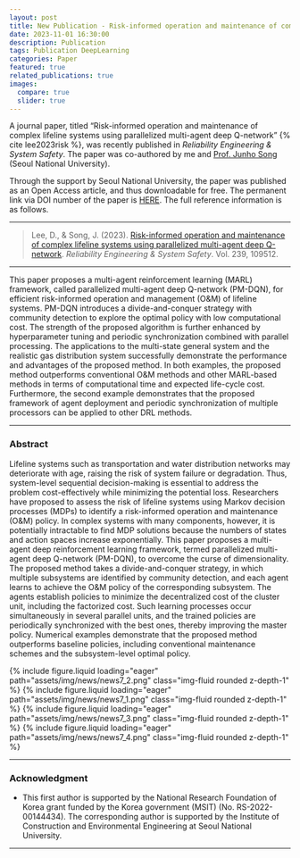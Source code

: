 ```yaml
---
layout: post
title: New Publication - Risk-informed operation and maintenance of complex lifeline systems using parallelized multi-agent deep Q-network
date: 2023-11-01 16:30:00
description: Publication
tags: Publication DeepLearning
categories: Paper
featured: true
related_publications: true
images:
  compare: true
  slider: true
---
```


A journal paper, titled “Risk-informed operation and maintenance of complex lifeline systems using parallelized multi-agent deep Q-network” {% cite lee2023risk %}, was recently published in _Reliability Engineering & System Safety_. The paper was co-authored by me and [Prof. Junho Song](https://systemreliability.wordpress.com/) (Seoul National University).

Through the support by Seoul National University, the paper was published as an Open Access article, and thus downloadable for free. The permanent link via DOI number of the paper is [HERE](https://doi.org/10.1016/j.ress.2023.109512). The full reference information is as follows.

<hr>

> Lee, D., & Song, J. (2023). [Risk-informed operation and maintenance of complex lifeline systems using parallelized multi-agent deep Q-network](https://snu.elsevierpure.com/en/publications/risk-informed-operation-and-maintenance-of-complex-lifeline-syste). _Reliability Engineering & System Safety_. Vol. 239, 109512.

<hr>

This paper proposes a multi-agent reinforcement learning (MARL) framework, called parallelized multi-agent deep Q-network (PM-DQN), for efficient risk-informed operation and management (O&M) of lifeline systems. PM-DQN introduces a divide-and-conquer strategy with community detection to explore the optimal policy with low computational cost. The strength of the proposed algorithm is further enhanced by hyperparameter tuning and periodic synchronization combined with parallel processing. The applications to the multi-state general system and the realistic gas distribution system successfully demonstrate the performance and advantages of the proposed method. In both examples, the proposed method outperforms conventional O&M methods and other MARL-based methods in terms of computational time and expected life-cycle cost. Furthermore, the second example demonstrates that the proposed framework of agent deployment and periodic synchronization of multiple processors can be applied to other DRL methods.

<hr>

### Abstract

Lifeline systems such as transportation and water distribution networks may deteriorate with age, raising the risk of system failure or degradation. Thus, system-level sequential decision-making is essential to address the problem cost-effectively while minimizing the potential loss. Researchers have proposed to assess the risk of lifeline systems using Markov decision processes (MDPs) to identify a risk-informed operation and maintenance (O&M) policy. In complex systems with many components, however, it is potentially intractable to find MDP solutions because the numbers of states and action spaces increase exponentially. This paper proposes a multi-agent deep reinforcement learning framework, termed parallelized multi-agent deep Q-network (PM-DQN), to overcome the curse of dimensionality. The proposed method takes a divide-and-conquer strategy, in which multiple subsystems are identified by community detection, and each agent learns to achieve the O&M policy of the corresponding subsystem. The agents establish policies to minimize the decentralized cost of the cluster unit, including the factorized cost. Such learning processes occur simultaneously in several parallel units, and the trained policies are periodically synchronized with the best ones, thereby improving the master policy. Numerical examples demonstrate that the proposed method outperforms baseline policies, including conventional maintenance schemes and the subsystem-level optimal policy.

<swiper-container keyboard="true" navigation="true" pagination="true" pagination-clickable="true" pagination-dynamic-bullets="true" rewind="true">
  <swiper-slide>{% include figure.liquid loading="eager" path="assets/img/news/news7_2.png" class="img-fluid rounded z-depth-1" %}</swiper-slide>
  <swiper-slide>{% include figure.liquid loading="eager" path="assets/img/news/news7_1.png" class="img-fluid rounded z-depth-1" %}</swiper-slide>
  <swiper-slide>{% include figure.liquid loading="eager" path="assets/img/news/news7_3.png" class="img-fluid rounded z-depth-1" %}</swiper-slide>
  <swiper-slide>{% include figure.liquid loading="eager" path="assets/img/news/news7_4.png" class="img-fluid rounded z-depth-1" %}</swiper-slide>
</swiper-container>

<hr>

### Acknowledgment

- This first author is supported by the National Research Foundation of Korea grant funded by the Korea government (MSIT) (No. RS-2022-00144434). The corresponding author is supported by the Institute of Construction and Environmental Engineering at Seoul National University.

<hr>
